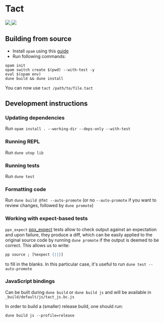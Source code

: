 # Tact
<div align="left">
  <a href="https://github.com/tact-lang/tact/actions">
    <img src="https://github.com/tact-lang/tact/actions/workflows/ci.yml/badge.svg">
  </a>
  <a href="https://t.me/tactlang">
    <img src="https://img.shields.io/badge/help-t.me%2Ftactlang-blue">
  </a>
</div>

## Building from source

* Install `opam` using this [guide](https://ocaml.org/learn/tutorials/up_and_running.html)
* Run following commands:
```
opam init
opam switch create $(pwd) --with-test -y
eval $(opam env)
dune build && dune install
```

You can now use `tact /path/to/file.tact`

## Development instructions

### Updating dependencies

Run `opam install . --working-dir --deps-only --with-test`

### Running REPL

Run `dune utop lib`

### Running tests

Run `dune test`

### Formatting code

Run `dune build @fmt --auto-promote` (or no `--auto-promote` if you want to review changes, followed
by `dune promote`)

### Working with expect-based tests

`ppx_expect`
[ppx_expect](https://github.com/janestreet/ppx_expect) tests allow to check output against an expectation
and upon failure, they produce a diff, which can be easily applied to the original source code by running
`dune promote` if the output is deemed to be correct. This allows us to write:

```ocaml
pp source ; [%expect {||}]
```

to fill in the blanks. In this particular case, it's useful to run `dune test --auto-promote`

### JavaScript bindings

Can be built during `dune build` or `dune build js` and will be available in
` _build/default/js/tact_js.bc.js`

In order to build a (smaller) release build, one should run:

```
dune build js --profile=release
```
